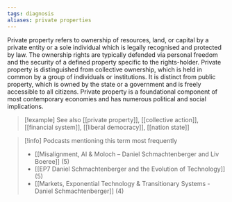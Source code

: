 ```yaml
---
tags: diagnosis
aliases: private properties
---
```


Private property refers to ownership of resources, land, or capital by a private entity or a sole individual which is legally recognised and protected by law. The ownership rights are typically defended via personal freedom and the security of a defined property specific to the rights-holder. Private property is distinguished from collective ownership, which is held in common by a group of individuals or institutions. It is distinct from public property, which is owned by the state or a government and is freely accessible to all citizens. Private property is a foundational component of most contemporary economies and has numerous political and social implications.

> [!example] See also
> [[private property]], [[collective action]], [[financial system]], [[liberal democracy]], [[nation state]]

> [!info] Podcasts mentioning this term most frequently
> * [[Misalignment, AI & Moloch – Daniel Schmachtenberger and Liv Boeree]] (5)
> * [[EP7 Daniel Schmachtenberger and the Evolution of Technology]] (5)
> * [[Markets, Exponential Technology & Transitionary Systems - Daniel Schmachtenberger]] (4)
